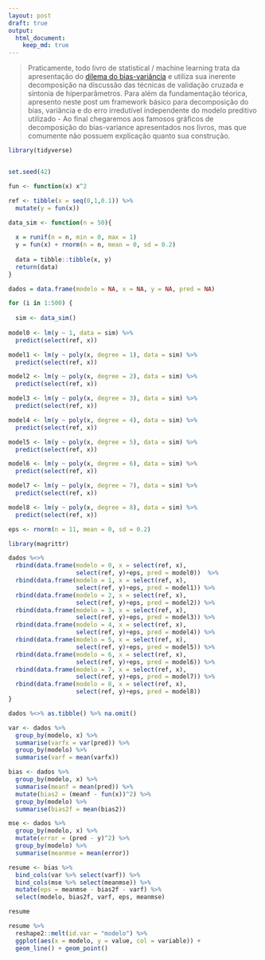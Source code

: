 ```yaml
---
layout: post
draft: true
output:
  html_document:
    keep_md: true
---
```




> Praticamente, todo livro de statistical / machine learning trata da apresentação do [dilema do bias-variância](https://en.wikipedia.org/wiki/Bias%E2%80%93variance_tradeoff) e utiliza sua inerente decomposição na discussão das técnicas de validação cruzada e sintonia de hiperparâmetros. Para além da fundamentação téorica, apresento neste post um framework básico para decomposição do bias, variância e do erro irredutível independente do modelo preditivo utilizado - Ao final chegaremos aos famosos gráficos de decomposição do bias-variance apresentados nos livros, mas que comumente não possuem explicação quanto sua construção.



```r
library(tidyverse)


set.seed(42)

fun <- function(x) x^2

ref <- tibble(x = seq(0,1,0.1)) %>% 
  mutate(y = fun(x))

data_sim <- function(n = 50){
  
  x = runif(n = n, min = 0, max = 1)
  y = fun(x) + rnorm(n = n, mean = 0, sd = 0.2)
  
  data = tibble::tibble(x, y)
  return(data)
}

dados = data.frame(modelo = NA, x = NA, y = NA, pred = NA)

for (i in 1:500) {
  
  sim <- data_sim()
  
model0 <- lm(y ~ 1, data = sim) %>% 
  predict(select(ref, x))

model1 <- lm(y ~ poly(x, degree = 1), data = sim) %>%
  predict(select(ref, x))

model2 <- lm(y ~ poly(x, degree = 2), data = sim) %>%
  predict(select(ref, x))

model3 <- lm(y ~ poly(x, degree = 3), data = sim) %>%
  predict(select(ref, x))

model4 <- lm(y ~ poly(x, degree = 4), data = sim) %>%
  predict(select(ref, x))

model5 <- lm(y ~ poly(x, degree = 5), data = sim) %>%
  predict(select(ref, x))

model6 <- lm(y ~ poly(x, degree = 6), data = sim) %>%
  predict(select(ref, x))

model7 <- lm(y ~ poly(x, degree = 7), data = sim) %>%
  predict(select(ref, x))

model8 <- lm(y ~ poly(x, degree = 8), data = sim) %>%
  predict(select(ref, x))

eps <- rnorm(n = 11, mean = 0, sd = 0.2)

library(magrittr)

dados %<>% 
  rbind(data.frame(modelo = 0, x = select(ref, x), 
                   select(ref, y)+eps, pred = model0))  %>% 
  rbind(data.frame(modelo = 1, x = select(ref, x),
                   select(ref, y)+eps, pred = model1)) %>% 
  rbind(data.frame(modelo = 2, x = select(ref, x),
                   select(ref, y)+eps, pred = model2)) %>% 
  rbind(data.frame(modelo = 3, x = select(ref, x),
                   select(ref, y)+eps, pred = model3)) %>% 
  rbind(data.frame(modelo = 4, x = select(ref, x),
                   select(ref, y)+eps, pred = model4)) %>% 
  rbind(data.frame(modelo = 5, x = select(ref, x),
                   select(ref, y)+eps, pred = model5)) %>% 
  rbind(data.frame(modelo = 6, x = select(ref, x),
                   select(ref, y)+eps, pred = model6)) %>% 
  rbind(data.frame(modelo = 7, x = select(ref, x),
                   select(ref, y)+eps, pred = model7)) %>% 
  rbind(data.frame(modelo = 8, x = select(ref, x),
                   select(ref, y)+eps, pred = model8))
}

dados %<>% as.tibble() %>% na.omit()

var <- dados %>% 
  group_by(modelo, x) %>% 
  summarise(varfx = var(pred)) %>% 
  group_by(modelo) %>% 
  summarise(varf = mean(varfx))

bias <- dados %>% 
  group_by(modelo, x) %>% 
  summarise(meanf = mean(pred)) %>% 
  mutate(bias2 = (meanf - fun(x))^2) %>% 
  group_by(modelo) %>% 
  summarise(bias2f = mean(bias2))

mse <- dados %>% 
  group_by(modelo, x) %>% 
  mutate(error = (pred - y)^2) %>%
  group_by(modelo) %>% 
  summarise(meanmse = mean(error))

resume <- bias %>% 
  bind_cols(var %>% select(varf)) %>% 
  bind_cols(mse %>% select(meanmse)) %>% 
  mutate(eps = meanmse - bias2f - varf) %>% 
  select(modelo, bias2f, varf, eps, meanmse)

resume

resume %>% 
  reshape2::melt(id.var = "modelo") %>% 
  ggplot(aes(x = modelo, y = value, col = variable)) +
  geom_line() + geom_point()
```

